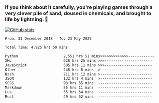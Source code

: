 ### If you think about it carefully, you're playing games through a very clever pile of sand, doused in chemicals, and brought to life by lightning.  👋


[![GitHub stats](https://github-readme-stats.vercel.app/api?username=XenophonLXH&show_icons=true&theme=codeSTACKr)](https://github.com/anuraghazra/github-readme-stats)


<!--START_SECTION:waka-->

```txt
From: 31 December 2018 - To: 23 May 2025

Total Time: 4,925 hrs 59 mins

Python                     2,551 hrs 51 mins>>>>>>>>>>>>>------------   51.81 %
XML                        628 hrs 25 mins >>>----------------------   12.76 %
JavaScript                 585 hrs 11 mins >>>----------------------   11.88 %
Other                      248 hrs 8 mins  >------------------------   05.04 %
Bash                       211 hrs 12 mins >------------------------   04.29 %
JSON                       132 hrs 4 mins  >------------------------   02.68 %
SCSS                       93 hrs 55 mins  -------------------------   01.91 %
Markdown                   85 hrs 11 mins  -------------------------   01.73 %
Lua                        55 hrs 54 mins  -------------------------   01.13 %
Rust                       49 hrs 52 mins  -------------------------   01.01 %
```

<!--END_SECTION:waka-->
